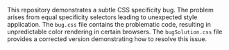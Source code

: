 This repository demonstrates a subtle CSS specificity bug.  The problem arises from equal specificity selectors leading to unexpected style application. The `bug.css` file contains the problematic code, resulting in unpredictable color rendering in certain browsers. The `bugSolution.css` file provides a corrected version demonstrating how to resolve this issue.